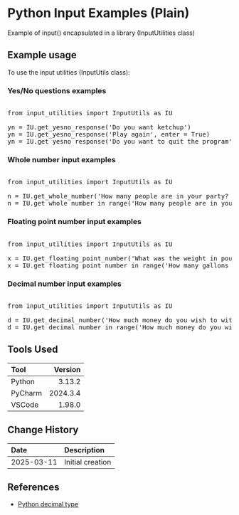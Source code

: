 # Python Input Examples (Plain)
Example of input() encapsulated in a library (InputUtilities class)

## Example usage
To use the input utilities (InputUtils class):
### Yes/No questions examples
<pre> 
from input_utilities import InputUtils as IU

yn = IU.get_yesno_response('Do you want ketchup')
yn = IU.get_yesno_response('Play again', enter = True)
yn = IU.get_yesno_response('Do you want to quit the program', enter = False)
</pre>

### Whole number input examples

<pre> 
from input_utilities import InputUtils as IU

n = IU.get_whole_number('How many people are in your party? ')
n = IU.get_whole_number_in_range('How many people are in your party? ', 1, 7)
</pre>

### Floating point number input examples

<pre> 
from input_utilities import InputUtils as IU

x = IU.get_floating_point_number('What was the weight in pounds? ')
x = IU.get_floating_point_number_in_range('How many gallons do you wish to purchase? ', 0.5, 22.5)
</pre>

### Decimal number input examples

<pre> 
from input_utilities import InputUtils as IU

d = IU.get_decimal_number('How much money do you wish to withdraw? ')
d = IU.get_decimal_number_in_range('How much money do you wish to withdraw? ', 5, 600)
</pre>

## Tools Used

| Tool     |  Version |
|:---------|---------:|
| Python   |   3.13.2 |
| PyCharm  | 2024.3.4 |
| VSCode   |   1.98.0 |

## Change History

| Date       | Description      |
|:-----------|:-----------------|
| 2025-03-11 | Initial creation |

## References

* [Python decimal type](https://docs.python.org/3/library/decimal.html)